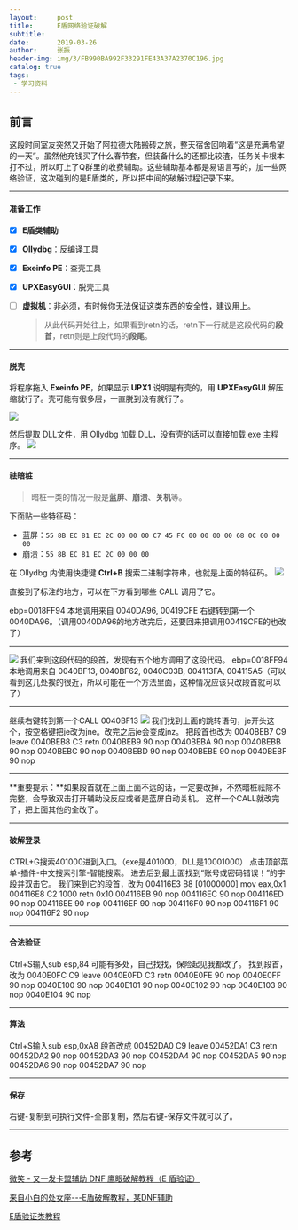 ```yaml
---
layout:     post
title:      E盾网络验证破解
subtitle:   
date:       2019-03-26
author:     张振
header-img: img/3/FB990BA992F33291FE43A37A2370C196.jpg
catalog: true
tags:
 - 学习资料
---
```


## 前言

这段时间室友突然又开始了阿拉德大陆搬砖之旅，整天宿舍回响着“这是充满希望的一天”。虽然他充钱买了什么春节套，但装备什么的还都比较渣，任务关卡根本打不过，所以盯上了Q群里的收费辅助。这些辅助基本都是易语言写的，加一些网络验证，这次碰到的是E盾类的，所以把中间的破解过程记录下来。

***

#### 准备工作

- [x] **E盾类辅助**

- [x] **Ollydbg**：反编译工具

- [x] **Exeinfo PE**：查壳工具

- [x]  **UPXEasyGUI**：脱壳工具

- [ ] **虚拟机**：非必须，有时候你无法保证这类东西的安全性，建议用上。

  >  从此代码开始往上，如果看到retn的话，retn下一行就是这段代码的**段首**，retn则是上段代码的**段尾**。 

***

#### 脱壳

 将程序拖入 **Exeinfo PE**，如果显示 **UPX1** 说明是有壳的，用 **UPXEasyGUI** 解压缩就行了。壳可能有很多层，一直脱到没有就行了。 

![]({{site.url}}/img/post-img-exe-1.png?raw=true)

然后提取 DLL文件，用 Ollydbg 加载 DLL，没有壳的话可以直接加载 exe 主程序。
![]({{site.url}}/img/post-img-exe-2.png?raw=true)

***

#### 祛暗桩

> 暗桩一类的情况一般是**蓝屏**、**崩溃**、**关机**等。

下面贴一些特征码：

- 蓝屏：`55 8B EC 81 EC 2C 00 00 00 C7 45 FC 00 00 00 00 68 0C 00 00 00`
- 崩溃：` 55 8B EC 81 EC 2C 00 00 00 `

在 Ollydbg 内使用快捷键 **Ctrl+B** 搜索二进制字符串，也就是上面的特征码。
![]({{site.url}}/img/post-img-exe-3.png?raw=true)

直接到了标注的地方，可以在下方看到哪些 CALL 调用了它。

 ebp=0018FF94
本地调用来自 0040DA96, 00419CFE
右键转到第一个0040DA96。（调用0040DA96的地方改完后，还要回来把调用00419CFE的也改了） 
***

![]({{site.url}}/img/post-img-exe-4.png?raw=true)
我们来到这段代码的段首，发现有五个地方调用了这段代码。
ebp=0018FF94
本地调用来自 0040BF13, 0040BF62, 0040C03B, 004113FA, 004115A5（可以看到这几处挨的很近，所以可能在一个方法里面，这种情况应该只改段首就可以了）

***
继续右键转到第一个CALL 0040BF13
![]({{site.url}}/img/post-img-exe-5.png?raw=true)
我们找到上面的跳转语句，je开头这个，按空格键把je改为jne。改完之后je会变成jnz。
把段首也改为
0040BEB7      C9            leave
0040BEB8      C3            retn
0040BEB9      90            nop
0040BEBA      90            nop
0040BEBB      90            nop
0040BEBC      90            nop
0040BEBD      90            nop
0040BEBE      90            nop
0040BEBF      90            nop

***
**重要提示：**如果段首就在上面上面不远的话，一定要改掉，不然暗桩祛除不完整，会导致双击打开辅助没反应或者是蓝屏自动关机。
这样一个CALL就改完了，把上面其他的全改了。

***

#### 破解登录

 CTRL+G搜索401000进到入口。（exe是401000，DLL是10001000）
点击顶部菜单-插件-中文搜索引擎-智能搜索。
进去后到最上面找到“账号或密码错误！”的字段并双击它。
我们来到它的段首，改为
004116E3    B8 [01000000]  mov eax,0x1
004116E8    C2 1000    retn 0x10
004116EB    90        nop
004116EC    90        nop
004116ED    90        nop
004116EE    90        nop
004116EF    90        nop
004116F0    90        nop
004116F1    90        nop
004116F2    90        nop 

***

####  合法验证 

 Ctrl+S输入sub esp,84  可能有多处，自己找找，保险起见我都改了。
找到段首，改为
0040E0FC    C9        leave
0040E0FD    C3        retn
0040E0FE    90        nop
0040E0FF    90        nop
0040E100    90        nop
0040E101    90        nop
0040E102    90        nop
0040E103    90        nop
0040E104    90        nop 

***

####  算法 

 Ctrl+S输入sub esp,0xA8
段首改成
00452DA0    C9        leave
00452DA1    C3        retn
00452DA2    90        nop
00452DA3    90        nop
00452DA4    90        nop
00452DA5    90        nop
00452DA6    90        nop
00452DA7    90        nop 

****

####  保存 

 右键-复制到可执行文件-全部复制，然后右键-保存文件就可以了。 

***



## 参考

[微笑 - 又一发卡盟辅助 DNF 鹰眼破解教程（E 盾验证）](https://www.52pojie.cn/thread-614468-1-1.html)

[ 来自小白的处女座---E盾破解教程，某DNF辅助 ]( https://www.52pojie.cn/thread-682197-1-1.html )

[E盾验证类教程]( https://www.52pojie.cn/thread-653267-1-1.html )
